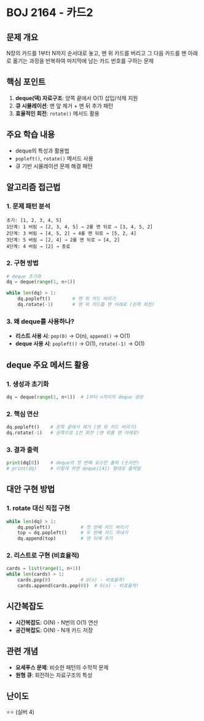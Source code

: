 # BOJ 2164 - 카드2

## 문제 개요
N장의 카드를 1부터 N까지 순서대로 놓고, 맨 위 카드를 버리고 그 다음 카드를 맨 아래로 옮기는 과정을 반복하여 마지막에 남는 카드 번호를 구하는 문제

## 핵심 포인트
1. **deque(덱) 자료구조**: 양쪽 끝에서 O(1) 삽입/삭제 지원
2. **큐 시뮬레이션**: 맨 앞 제거 + 맨 뒤 추가 패턴
3. **효율적인 회전**: `rotate()` 메서드 활용

## 주요 학습 내용
- deque의 특성과 활용법
- `popleft()`, `rotate()` 메서드 사용
- 큐 기반 시뮬레이션 문제 해결 패턴

## 알고리즘 접근법

### 1. **문제 패턴 분석**
```
초기: [1, 2, 3, 4, 5]
1단계: 1 버림 → [2, 3, 4, 5] → 2를 맨 뒤로 → [3, 4, 5, 2]
2단계: 3 버림 → [4, 5, 2] → 4를 맨 뒤로 → [5, 2, 4]
3단계: 5 버림 → [2, 4] → 2를 맨 뒤로 → [4, 2]
4단계: 4 버림 → [2] → 종료
```

### 2. **구현 방법**
```python
# deque 초기화
dq = deque(range(1, n+1))

while len(dq) > 1:
    dq.popleft()        # 맨 위 카드 버리기
    dq.rotate(-1)       # 맨 위 카드를 맨 아래로 (왼쪽 회전)
```

### 3. **왜 deque를 사용하나?**
- **리스트 사용 시**: `pop(0)` → O(n), `append()` → O(1)
- **deque 사용 시**: `popleft()` → O(1), `rotate(-1)` → O(1)

## deque 주요 메서드 활용

### 1. **생성과 초기화**
```python
dq = deque(range(1, n+1))  # 1부터 n까지의 deque 생성
```

### 2. **핵심 연산**
```python
dq.popleft()    # 왼쪽 끝에서 제거 (맨 위 카드 버리기)
dq.rotate(-1)   # 왼쪽으로 1칸 회전 (맨 위를 맨 아래로)
```

### 3. **결과 출력**
```python
print(dq[0])    # deque의 첫 번째 요소만 출력 (숫자만)
# print(dq)     # 이렇게 하면 deque([4]) 형태로 출력됨
```

## 대안 구현 방법

### 1. **rotate 대신 직접 구현**
```python
while len(dq) > 1:
    dq.popleft()           # 첫 번째 카드 버리기
    top = dq.popleft()     # 두 번째 카드 꺼내기
    dq.append(top)         # 맨 뒤에 추가
```

### 2. **리스트로 구현 (비효율적)**
```python
cards = list(range(1, n+1))
while len(cards) > 1:
    cards.pop(0)           # O(n) - 비효율적!
    cards.append(cards.pop(0))  # O(n) - 비효율적!
```

## 시간복잡도
- **시간복잡도**: O(N) - N번의 O(1) 연산
- **공간복잡도**: O(N) - N개 카드 저장

## 관련 개념
- **요세푸스 문제**: 비슷한 패턴의 수학적 문제
- **원형 큐**: 회전하는 자료구조의 특성

## 난이도
⭐⭐ (실버 4)

